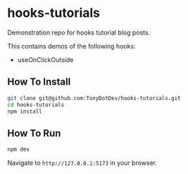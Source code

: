 # hooks-tutorials
Demonstration repo for hooks tutorial blog posts.

This contains demos of the following hooks:
- useOnClickOutside

## How To Install
```sh
git clone git@github.com:TonyDotDev/hooks-tutorials.git
cd hooks-tutorials
npm install
```

## How To Run
```sh
npm dev
```

Navigate to `http://127.0.0.1:5173` in your browser.

